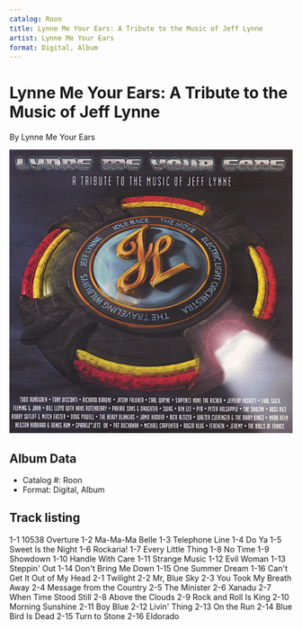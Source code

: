 ```yaml
---
catalog: Roon
title: Lynne Me Your Ears: A Tribute to the Music of Jeff Lynne
artist: Lynne Me Your Ears
format: Digital, Album
---
```


# Lynne Me Your Ears: A Tribute to the Music of Jeff Lynne

By Lynne Me Your Ears

![](../../assets/albumcovers/Lynne_Me_Your_Ears-Lynne_Me_Your_Ears-_A_Tribute_to_the_Music_of_Jeff_Lynne.png)

## Album Data

- Catalog #: Roon
- Format: Digital, Album


## Track listing


1-1 10538 Overture
1-2 Ma-Ma-Ma Belle
1-3 Telephone Line
1-4 Do Ya
1-5 Sweet Is the Night
1-6 Rockaria!
1-7 Every Little Thing
1-8 No Time
1-9 Showdown
1-10 Handle With Care
1-11 Strange Music
1-12 Evil Woman
1-13 Steppin' Out
1-14 Don't Bring Me Down
1-15 One Summer Dream
1-16 Can't Get It Out of My Head
2-1 Twilight
2-2 Mr, Blue Sky
2-3 You Took My Breath Away
2-4 Message from the Country
2-5 The Minister
2-6 Xanadu
2-7 When Time Stood Still
2-8 Above the Clouds
2-9 Rock and Roll Is King
2-10 Morning Sunshine
2-11 Boy Blue
2-12 Livin' Thing
2-13 On the Run
2-14 Blue Bird Is Dead
2-15 Turn to Stone
2-16 Eldorado


